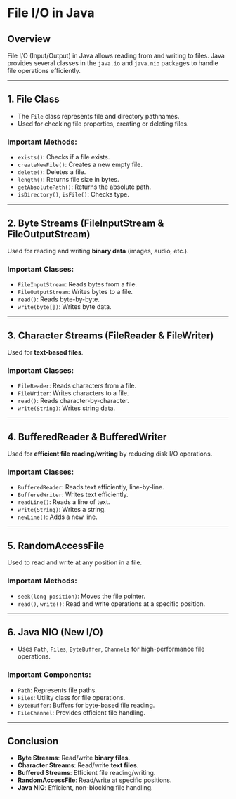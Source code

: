# File I/O in Java

## Overview
File I/O (Input/Output) in Java allows reading from and writing to files. Java provides several classes in the `java.io` and `java.nio` packages to handle file operations efficiently.

---
## 1. File Class
- The `File` class represents file and directory pathnames.
- Used for checking file properties, creating or deleting files.

### Important Methods:
- `exists()`: Checks if a file exists.
- `createNewFile()`: Creates a new empty file.
- `delete()`: Deletes a file.
- `length()`: Returns file size in bytes.
- `getAbsolutePath()`: Returns the absolute path.
- `isDirectory()`, `isFile()`: Checks type.

---
## 2. Byte Streams (FileInputStream & FileOutputStream)
Used for reading and writing **binary data** (images, audio, etc.).

### Important Classes:
- `FileInputStream`: Reads bytes from a file.
- `FileOutputStream`: Writes bytes to a file.
- `read()`: Reads byte-by-byte.
- `write(byte[])`: Writes byte data.

---
## 3. Character Streams (FileReader & FileWriter)
Used for **text-based files**.

### Important Classes:
- `FileReader`: Reads characters from a file.
- `FileWriter`: Writes characters to a file.
- `read()`: Reads character-by-character.
- `write(String)`: Writes string data.

---
## 4. BufferedReader & BufferedWriter
Used for **efficient file reading/writing** by reducing disk I/O operations.

### Important Classes:
- `BufferedReader`: Reads text efficiently, line-by-line.
- `BufferedWriter`: Writes text efficiently.
- `readLine()`: Reads a line of text.
- `write(String)`: Writes a string.
- `newLine()`: Adds a new line.

---
## 5. RandomAccessFile
Used to read and write at any position in a file.

### Important Methods:
- `seek(long position)`: Moves the file pointer.
- `read()`, `write()`: Read and write operations at a specific position.

---
## 6. Java NIO (New I/O)
- Uses `Path`, `Files`, `ByteBuffer`, `Channels` for high-performance file operations.

### Important Components:
- `Path`: Represents file paths.
- `Files`: Utility class for file operations.
- `ByteBuffer`: Buffers for byte-based file reading.
- `FileChannel`: Provides efficient file handling.

---
## Conclusion
- **Byte Streams**: Read/write **binary files**.
- **Character Streams**: Read/write **text files**.
- **Buffered Streams**: Efficient file reading/writing.
- **RandomAccessFile**: Read/write at specific positions.
- **Java NIO**: Efficient, non-blocking file handling.

